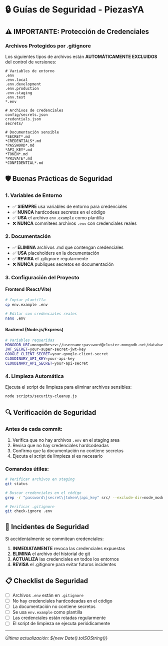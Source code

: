 # 🔒 Guías de Seguridad - PiezasYA

## ⚠️ IMPORTANTE: Protección de Credenciales

### Archivos Protegidos por .gitignore

Los siguientes tipos de archivos están **AUTOMÁTICAMENTE EXCLUIDOS** del control de versiones:

```
# Variables de entorno
.env
.env.local
.env.development
.env.production
.env.staging
.env.test
*.env

# Archivos de credenciales
config/secrets.json
credentials.json
secrets/

# Documentación sensible
*SECRET*.md
*CREDENTIALS*.md
*PASSWORD*.md
*API_KEY*.md
*TOKEN*.md
*PRIVATE*.md
*CONFIDENTIAL*.md
```

## 🛡️ Buenas Prácticas de Seguridad

### 1. Variables de Entorno
- ✅ **SIEMPRE** usa variables de entorno para credenciales
- ✅ **NUNCA** hardcodees secretos en el código
- ✅ **USA** el archivo `env.example` como plantilla
- ❌ **NUNCA** commitees archivos `.env` con credenciales reales

### 2. Documentación
- ✅ **ELIMINA** archivos .md que contengan credenciales
- ✅ **USA** placeholders en la documentación
- ✅ **REVISA** el .gitignore regularmente
- ❌ **NUNCA** publiques secretos en documentación

### 3. Configuración del Proyecto

#### Frontend (React/Vite)
```bash
# Copiar plantilla
cp env.example .env

# Editar con credenciales reales
nano .env
```

#### Backend (Node.js/Express)
```bash
# Variables requeridas
MONGODB_URI=mongodb+srv://username:password@cluster.mongodb.net/database
JWT_SECRET=your-super-secret-jwt-key
GOOGLE_CLIENT_SECRET=your-google-client-secret
CLOUDINARY_API_KEY=your-api-key
CLOUDINARY_API_SECRET=your-api-secret
```

### 4. Limpieza Automática

Ejecuta el script de limpieza para eliminar archivos sensibles:

```bash
node scripts/security-cleanup.js
```

## 🔍 Verificación de Seguridad

### Antes de cada commit:
1. Verifica que no hay archivos `.env` en el staging area
2. Revisa que no hay credenciales hardcodeadas
3. Confirma que la documentación no contiene secretos
4. Ejecuta el script de limpieza si es necesario

### Comandos útiles:
```bash
# Verificar archivos en staging
git status

# Buscar credenciales en el código
grep -r "password\|secret\|token\|api_key" src/ --exclude-dir=node_modules

# Verificar .gitignore
git check-ignore .env
```

## 🚨 Incidentes de Seguridad

Si accidentalmente se commitean credenciales:

1. **INMEDIATAMENTE** revoca las credenciales expuestas
2. **ELIMINA** el archivo del historial de git
3. **ACTUALIZA** las credenciales en todos los entornos
4. **REVISA** el .gitignore para evitar futuros incidentes

## 📋 Checklist de Seguridad

- [ ] Archivos `.env` están en `.gitignore`
- [ ] No hay credenciales hardcodeadas en el código
- [ ] La documentación no contiene secretos
- [ ] Se usa `env.example` como plantilla
- [ ] Las credenciales están rotadas regularmente
- [ ] El script de limpieza se ejecuta periódicamente

---
*Última actualización: ${new Date().toISOString()}*
